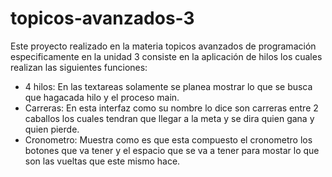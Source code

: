 # topicos-avanzados-3

Este proyecto realizado en la materia topicos avanzados de programación especificamente en la unidad 3 consiste en la aplicación de hilos los cuales realizan las siguientes funciones:<br>

<ul>
  <li>4 hilos: En las textareas solamente se planea mostrar lo que se busca que hagacada hilo y el proceso main.</li>
  <li>Carreras: En esta interfaz como su nombre lo dice son carreras entre 2 caballos los cuales tendran que llegar a la meta y se dira quien gana y quien pierde.</li>
  <li>Cronometro: Muestra como es que esta compuesto el cronometro los botones que va tener y el espacio que se va a tener para mostar lo que son las vueltas que este mismo hace.</li>
</ul>

